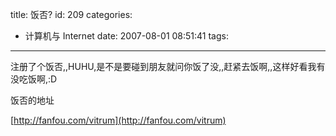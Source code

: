 title: 饭否?
id: 209
categories:
  - 计算机与 Internet
date: 2007-08-01 08:51:41
tags:
---

<div id="msgcns!9697D6160EFEBC17!1136" class="bvMsg">

注册了个饭否,,HUHU,是不是要碰到朋友就问你饭了没,,赶紧去饭啊,,这样好看我有没吃饭啊,:D

饭否的地址

[http://fanfou.com/vitrum](http://fanfou.com/vitrum)
</div>